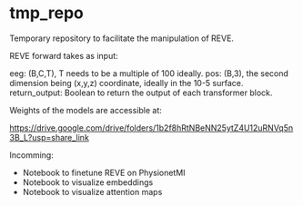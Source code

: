 # tmp_repo
Temporary repository to facilitate the manipulation of REVE.

REVE forward takes as input:

eeg: (B,C,T), T needs to be a multiple of 100 ideally.
pos: (B,3), the second dimension being (x,y,z) coordinate, ideally in the 10-5 surface.
return_output: Boolean to return the output of each transformer block.


Weights of the models are accessible at:

https://drive.google.com/drive/folders/1b2f8hRtNBeNN25ytZ4U12uRNVq5n3B_L?usp=share_link


Incomming:

- Notebook to finetune REVE on PhysionetMI
- Notebook to visualize embeddings
- Notebook to visualize attention maps